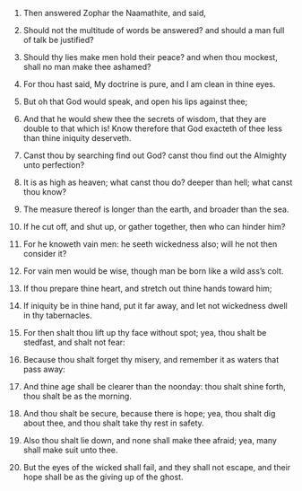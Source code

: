 1. Then answered Zophar the Naamathite, and said,

2. Should not
the multitude of words be answered? and should a man full of talk be
justified?

3. Should thy lies make men hold their peace? and when
thou mockest, shall no man make thee ashamed?

4. For thou hast
said, My doctrine is pure, and I am clean in thine eyes.

5. But oh that God would speak, and open his lips against thee;

6. And that he would shew thee the secrets of wisdom, that they are
double to that which is! Know therefore that God exacteth of thee less
than thine iniquity deserveth.

7. Canst thou by searching find out God? canst thou find out the
Almighty unto perfection?

8. It is as high as heaven; what canst
thou do? deeper than hell; what canst thou know?

9. The measure
thereof is longer than the earth, and broader than the sea.

10. If he cut off, and shut up, or gather together, then who can
hinder him?

11. For he knoweth vain men: he seeth wickedness also;
will he not then consider it?

12. For vain men would be wise,
though man be born like a wild ass’s colt.

13. If thou prepare thine heart, and stretch out thine hands toward
him;

14. If iniquity be in thine hand, put it far away, and let not
wickedness dwell in thy tabernacles.

15. For then shalt thou lift up thy face without spot; yea, thou
shalt be stedfast, and shalt not fear:

16. Because thou shalt forget
thy misery, and remember it as waters that pass away:

17. And thine
age shall be clearer than the noonday: thou shalt shine forth, thou
shalt be as the morning.

18. And thou shalt be secure, because there is hope; yea, thou shalt
dig about thee, and thou shalt take thy rest in safety.

19. Also thou shalt lie down, and none shall make thee afraid; yea,
many shall make suit unto thee.

20. But the eyes of the wicked shall fail, and they shall not
escape, and their hope shall be as the giving up of the ghost.